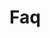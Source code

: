 <!-- Space: ZshVscodium -->
<!-- Parent: Project -->
<!-- Title: Faq -->

<!-- Label: Faq -->
<!-- Include: docs/disclaimer.md -->
<!-- Include: ac:toc -->

# Faq
